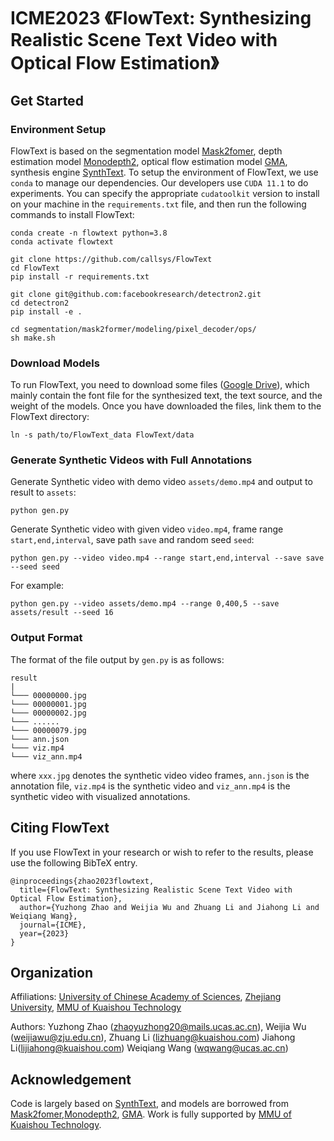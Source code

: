 # ICME2023 《FlowText: Synthesizing Realistic Scene Text Video with Optical Flow Estimation》
 ## Get Started
 ### Environment Setup
 FlowText is based on the segmentation model [Mask2fomer](https://github.com/facebookresearch/Mask2Former), depth estimation model [Monodepth2](https://github.com/nianticlabs/monodepth2), optical flow estimation model [GMA](https://github.com/zacjiang/GMA), synthesis engine [SynthText](https://github.com/ankush-me/SynthText). To setup the environment of FlowText, we use `conda` to manage our dependencies. Our developers use `CUDA 11.1` to do experiments. You can specify the appropriate `cudatoolkit` version to install on your machine in the `requirements.txt` file, and then run the following commands to install FlowText:
 ```
conda create -n flowtext python=3.8
conda activate flowtext

git clone https://github.com/callsys/FlowText
cd FlowText
pip install -r requirements.txt
 
git clone git@github.com:facebookresearch/detectron2.git
cd detectron2
pip install -e .
 
cd segmentation/mask2former/modeling/pixel_decoder/ops/
sh make.sh
 ```
### Download Models
To run FlowText, you need to download some files ([Google Drive](https://drive.google.com/drive/folders/1Be8jOjFOyhx8R4d5d7prRL1698xaGzsI?usp=sharing)), which mainly contain the font file for the synthesized text, the text source, and the weight of the models. Once you have downloaded the files, link them to the FlowText directory:
```
ln -s path/to/FlowText_data FlowText/data
```
### Generate Synthetic Videos with Full Annotations
Generate Synthetic video with demo video `assets/demo.mp4` and output to result to `assets`:
```
python gen.py
```
Generate Synthetic video with given video `video.mp4`, frame range `start,end,interval`, save path `save` and random seed `seed`:
```
python gen.py --video video.mp4 --range start,end,interval --save save --seed seed
```
For example:
```
python gen.py --video assets/demo.mp4 --range 0,400,5 --save assets/result --seed 16
```
### Output Format
The format of the file output by `gen.py` is as follows:
```
result
|
└─── 00000000.jpg
└─── 00000001.jpg
└─── 00000002.jpg
└─── ......
└─── 00000079.jpg
└─── ann.json
└─── viz.mp4
└─── viz_ann.mp4
```
where `xxx.jpg` denotes the synthetic video video frames, `ann.json` is the annotation file, `viz.mp4` is the synthetic video and `viz_ann.mp4` is the synthetic video with visualized annotations.
## Citing FlowText
If you use FlowText in your research or wish to refer to the results, please use the following BibTeX entry.
```
@inproceedings{zhao2023flowtext,
  title={FlowText: Synthesizing Realistic Scene Text Video with Optical Flow Estimation},
  author={Yuzhong Zhao and Weijia Wu and Zhuang Li and Jiahong Li and Weiqiang Wang},
  journal={ICME},
  year={2023}
}
```
## Organization
Affiliations: [University of Chinese Academy of Sciences](https://www.ucas.ac.cn), [Zhejiang University](https://www.zju.edu.cn/english/), [MMU of Kuaishou Technology](https://www.kuaishou.com/en)

Authors: Yuzhong Zhao ([zhaoyuzhong20@mails.ucas.ac.cn](zhaoyuzhong20@mails.ucas.ac.cn)), Weijia Wu ([weijiawu@zju.edu.cn](weijiawu@zju.edu.cn)), Zhuang Li ([lizhuang@kuaishou.com](lizhuang@kuaishou.com)) Jiahong Li([lijiahong@kuaishou.com](lijiahong@kuaishou.com)) Weiqiang Wang ([wqwang@ucas.ac.cn](wqwang@ucas.ac.cn))
## Acknowledgement
Code is largely based on [SynthText](https://github.com/ankush-me/SynthText), and models are borrowed from [Mask2fomer](https://github.com/facebookresearch/Mask2Former),[Monodepth2](https://github.com/nianticlabs/monodepth2), [GMA](https://github.com/zacjiang/GMA).
Work is fully supported by [MMU of Kuaishou Technology](https://www.kuaishou.com/en).

